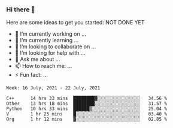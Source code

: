 ### Hi there 👋


Here are some ideas to get you started:
NOT DONE YET
- 🔭 I’m currently working on ...
- 🌱 I’m currently learning ...
- 👯 I’m looking to collaborate on ...
- 🤔 I’m looking for help with ...
- 💬 Ask me about ...
- 📫 How to reach me: ...
- ⚡ Fun fact: ...

<!--START_SECTION:waka-->
```text
Week: 16 July, 2021 - 22 July, 2021

C++      14 hrs 33 mins  ████████▓░░░░░░░░░░░░░░░░   34.56 % 
Other    13 hrs 18 mins  ████████░░░░░░░░░░░░░░░░░   31.57 % 
Python   10 hrs 33 mins  ██████▒░░░░░░░░░░░░░░░░░░   25.04 % 
V        1 hr 25 mins    █░░░░░░░░░░░░░░░░░░░░░░░░   03.40 % 
Org      1 hr 12 mins    ▓░░░░░░░░░░░░░░░░░░░░░░░░   02.85 % 
```
<!--END_SECTION:waka-->
